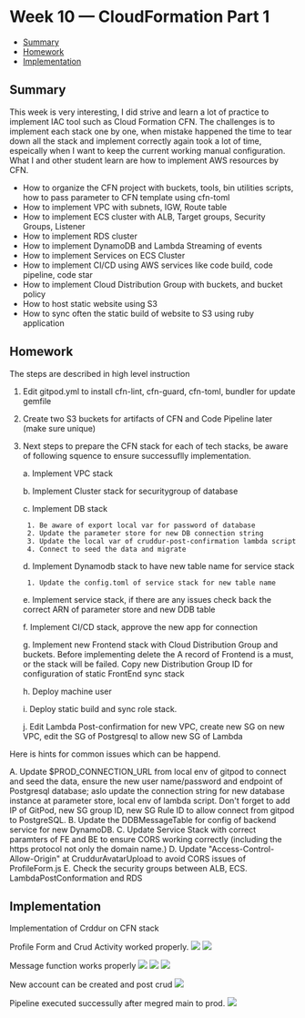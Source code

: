 # Week 10 — CloudFormation Part 1

- [Summary](#summary)
- [Homework](#homework)
- [Implementation](#implementation)

## Summary
This week is very interesting, I did strive and learn a lot of practice to implement IAC tool such as Cloud Formation CFN. The challenges is to implement each stack one by one, when mistake happened the time to tear down all the stack and implement correctly again took a lot of time, espeically when I want to keep the current working manual configuration. What I and other student learn are how to implement AWS resources by CFN.

- How to organize the CFN project with buckets, tools, bin utilities scripts, how to pass parameter to CFN template using cfn-toml
- How to implement VPC with subnets, IGW, Route table
- How to implement ECS cluster with ALB, Target groups, Security Groups, Listener
- How to implement RDS cluster
- How to implement DynamoDB and Lambda Streaming of events
- How to implement Services on ECS Cluster
- How to implement CI/CD using AWS services like code build, code pipeline, code star
- How to implement Cloud Distribution Group with buckets, and bucket policy
- How to host static website using S3
- How to sync often the static build of website to S3 using ruby application

## Homework
The steps are described in high level instruction

1. Edit gitpod.yml to install cfn-lint, cfn-guard, cfn-toml, bundler for update gemfile
2. Create two S3 buckets for artifacts of CFN and Code Pipeline later (make sure unique)
3. Next steps to prepare the CFN stack for each of tech stacks, be aware of following squence to ensure successuflly implementation.

    a. Implement VPC stack
    
    b. Implement Cluster stack for securitygroup of database

    c. Implement DB stack
    
        1. Be aware of export local var for password of database
        2. Update the parameter store for new DB connection string
        3. Update the local var of cruddur-post-confirmation lambda script
        4. Connect to seed the data and migrate

    d. Implement Dynamodb stack to have new table name for service stack

        1. Update the config.toml of service stack for new table name
        
    e. Implement service stack, if there are any issues check back the correct ARN of parameter store and new DDB table

    f. Implement CI/CD stack, approve the new app for connection

    g. Implement new Frontend stack with Cloud Distribution Group and buckets. Before implementing delete the A record of Frontend is a must, or the stack will be failed. Copy new Distribution Group ID for configuration of static FrontEnd sync stack

    h. Deploy machine user 
    
    i. Deploy static build and sync role stack.

    j. Edit Lambda Post-confirmation for new VPC, create new SG on new VPC, edit the SG of Postgresql to allow new SG of Lambda

Here is hints for common issues which can be happend.

A. Update $PROD_CONNECTION_URL from local env of gitpod to connect and seed the data, ensure the new user name/password and endpoint of Postgresql database; aslo update the connection string for new database instance at parameter store, local env of lambda script. Don't forget to add IP of GitPod, new SG group ID, new SG Rule ID to allow connect from gitpod to PostgreSQL.
B. Update the DDBMessageTable for config of backend service for new DynamoDB.
C. Update Service Stack with correct paramters of FE and BE to ensure CORS working correctly (including the https protocol not only the domain name.)
D. Update "Access-Control-Allow-Origin" at CruddurAvatarUpload to avoid CORS issues of ProfileForm.js
E. Check the security groups between ALB, ECS. LambdaPostConformation and RDS

## Implementation

Implementation of Crddur on CFN stack

Profile Form and Crud Activity worked properly.
![](./assets/week10/week10&WeekX-profile-page.png)
![](./assets/week10/week10&WeekX-CrudPost-create-activities.png)

Message function works properly
![](./assets/week10/week10&WeekX-message-function.png)
![](./assets/week10/week10&WeekX-message-function-2.png)
![](./assets/week10/week10&WeekX-message-function-3.png)

New account can be created and post crud
![](./assets/week10/week10&weekX-post-confirmation-sign-up-3.png)

Pipeline executed successully after megred main to prod.
![](./assets/week10/week10&weekX-CICD-deploy.png)